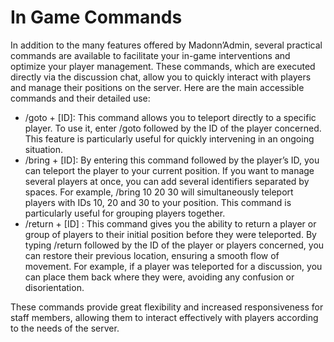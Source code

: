 # In Game Commands

In addition to the many features offered by Madonn’Admin, several practical commands are available to facilitate your in-game interventions and optimize your player management. These commands, which are executed directly via the discussion chat, allow you to quickly interact with players and manage their positions on the server. Here are the main accessible commands and their detailed use:

* /goto + \[ID]: This command allows you to teleport directly to a specific player. To use it, enter /goto followed by the ID of the player concerned. This feature is particularly useful for quickly intervening in an ongoing situation.
* /bring + \[ID]: By entering this command followed by the player’s ID, you can teleport the player to your current position. If you want to manage several players at once, you can add several identifiers separated by spaces. For example, /bring 10 20 30 will simultaneously teleport players with IDs 10, 20 and 30 to your position. This command is particularly useful for grouping players together.
* /return + \[ID] : This command gives you the ability to return a player or group of players to their initial position before they were teleported. By typing /return followed by the ID of the player or players concerned, you can restore their previous location, ensuring a smooth flow of movement. For example, if a player was teleported for a discussion, you can place them back where they were, avoiding any confusion or disorientation.

These commands provide great flexibility and increased responsiveness for staff members, allowing them to interact effectively with players according to the needs of the server.

